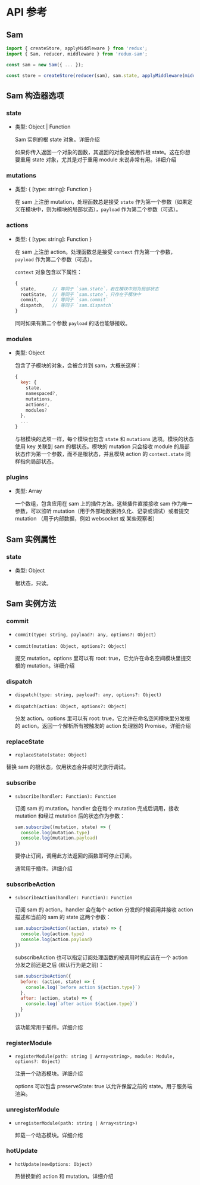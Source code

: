 # API 参考

## Sam

```js
import { createStore, applyMiddleware } from 'redux';
import { Sam, reducer, middleware } from 'redux-sam';

const sam = new Sam({ ... });

const store = createStore(reducer(sam), sam.state, applyMiddleware(middleware(sam)));

```

## Sam 构造器选项

### state

- 类型: Object | Function

  Sam 实例的根 state 对象。详细介绍

  如果你传入返回一个对象的函数，其返回的对象会被用作根 state。这在你想要重用 state 对象，尤其是对于重用 module 来说非常有用。详细介绍

### mutations

- 类型: { [type: string]: Function }

  在 sam 上注册 mutation，处理函数总是接受 `state` 作为第一个参数（如果定义在模块中，则为模块的局部状态），`payload` 作为第二个参数（可选）。

### actions
- 类型: { [type: string]: Function }

  在 sam 上注册 action。处理函数总是接受 `context` 作为第一个参数，`payload` 作为第二个参数（可选）。

  `context` 对象包含以下属性：

  ```js
  {
    state,      // 等同于 `sam.state`，若在模块中则为局部状态
    rootState,  // 等同于 `sam.state`，只存在于模块中
    commit,     // 等同于 `sam.commit`
    dispatch,   // 等同于 `sam.dispatch`
  }

  ```

  同时如果有第二个参数 `payload` 的话也能够接收。

### modules

- 类型: Object

  包含了子模块的对象，会被合并到 sam，大概长这样：

  ```js
  {
    key: {
      state,
      namespaced?,
      mutations,
      actions?,
      modules?
    },
    ...
  }

  ```

  与根模块的选项一样，每个模块也包含 `state` 和 `mutations` 选项。模块的状态使用 key 关联到 sam 的根状态。模块的 mutation 只会接收 module 的局部状态作为第一个参数，而不是根状态，并且模块 action 的 `context.state` 同样指向局部状态。

### plugins

- 类型: Array<Function>

  一个数组，包含应用在 sam 上的插件方法。这些插件直接接收 sam 作为唯一参数，可以监听 mutation（用于外部地数据持久化、记录或调试）或者提交 mutation （用于内部数据，例如 websocket 或 某些观察者）

## Sam 实例属性

### state

- 类型: Object

  根状态，只读。

## Sam 实例方法

### commit

- `commit(type: string, payload?: any, options?: Object)`

- `commit(mutation: Object, options?: Object)`

  提交 mutation。options 里可以有 root: true，它允许在命名空间模块里提交根的 mutation。详细介绍

### dispatch

- `dispatch(type: string, payload?: any, options?: Object)`

- `dispatch(action: Object, options?: Object)`

  分发 action。options 里可以有 root: true，它允许在命名空间模块里分发根的 action。返回一个解析所有被触发的 action 处理器的 Promise。详细介绍

### replaceState

- `replaceState(state: Object)`

替换 sam 的根状态，仅用状态合并或时光旅行调试。

### subscribe

- `subscribe(handler: Function): Function`

  订阅 sam 的 mutation。handler 会在每个 mutation 完成后调用，接收 mutation 和经过 mutation 后的状态作为参数：

  ```js
  sam.subscribe((mutation, state) => {
    console.log(mutation.type)
    console.log(mutation.payload)
  })

  ```

  要停止订阅，调用此方法返回的函数即可停止订阅。

  通常用于插件。详细介绍

### subscribeAction

- `subscribeAction(handler: Function): Function`

  订阅 sam 的 action。handler 会在每个 action 分发的时候调用并接收 action 描述和当前的 sam 的 state 这两个参数：

  ```js
  sam.subscribeAction((action, state) => {
    console.log(action.type)
    console.log(action.payload)
  })

  ```

  subscribeAction 也可以指定订阅处理函数的被调用时机应该在一个 action 分发之前还是之后 (默认行为是之前)：

  ```js
  sam.subscribeAction({
    before: (action, state) => {
      console.log(`before action ${action.type}`)
    },
    after: (action, state) => {
      console.log(`after action ${action.type}`)
    }
  })

  ```

  该功能常用于插件。详细介绍

### registerModule

- `registerModule(path: string | Array<string>, module: Module, options?: Object)`

  注册一个动态模块。详细介绍

  options 可以包含 preserveState: true 以允许保留之前的 state。用于服务端渲染。

### unregisterModule

- `unregisterModule(path: string | Array<string>)`

  卸载一个动态模块。详细介绍

### hotUpdate

- `hotUpdate(newOptions: Object)`

  热替换新的 action 和 mutation。详细介绍
